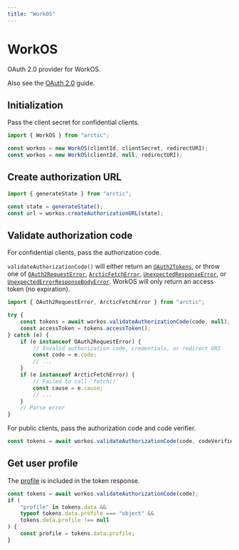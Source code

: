```yaml
---
title: "WorkOS"
---
```


# WorkOS

OAuth 2.0 provider for WorkOS.

Also see the [OAuth 2.0](/guides/oauth2) guide.

## Initialization

Pass the client secret for confidential clients.

```ts
import { WorkOS } from "arctic";

const workos = new WorkOS(clientId, clientSecret, redirectURI);
const workos = new WorkOS(clientId, null, redirectURI);
```

## Create authorization URL

```ts
import { generateState } from "arctic";

const state = generateState();
const url = workos.createAuthorizationURL(state);
```

## Validate authorization code

For confidential clients, pass the authorization code.

`validateAuthorizationCode()` will either return an [`OAuth2Tokens`](/reference/main/OAuth2Tokens), or throw one of [`OAuth2RequestError`](/reference/main/OAuth2RequestError), [`ArcticFetchError`](/reference/main/ArcticFetchError), [`UnexpectedResponseError`](/reference/main/UnexpectedResponseError), or [`UnexpectedErrorResponseBodyError`](/reference/main/UnexpectedErrorResponseBodyError). WorkOS will only return an access token (no expiration).

```ts
import { OAuth2RequestError, ArcticFetchError } from "arctic";

try {
	const tokens = await workos.validateAuthorizationCode(code, null);
	const accessToken = tokens.accessToken();
} catch (e) {
	if (e instanceof OAuth2RequestError) {
		// Invalid authorization code, credentials, or redirect URI
		const code = e.code;
		// ...
	}
	if (e instanceof ArcticFetchError) {
		// Failed to call `fetch()`
		const cause = e.cause;
		// ...
	}
	// Parse error
}
```

For public clients, pass the authorization code and code verifier.

```ts
const tokens = await workos.validateAuthorizationCode(code, codeVerifier);
```

## Get user profile

The [profile](https://workos.com/docs/reference/sso/profile) is included in the token response.

```ts
const tokens = await workos.validateAuthorizationCode(code);
if (
	"profile" in tokens.data &&
	typeof tokens.data.profile === "object" &&
	tokens.data.profile !== null
) {
	const profile = tokens.data.profile;
}
```
